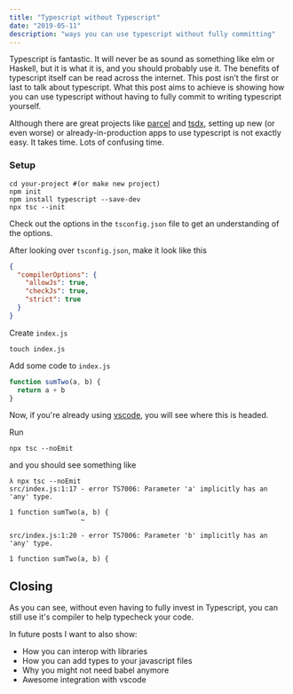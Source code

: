 ```yaml
---
title: "Typescript without Typescript"
date: "2019-05-11"
description: "ways you can use typescript without fully committing"
---
```


Typescript is fantastic. It will never be as sound as something like elm or Haskell, but it is what it is, and you should probably use it. The benefits of typescript itself can be read across the internet. This post isn’t the first or last to talk about typescript. What this post aims to achieve is showing how you can use typescript without having to fully commit to writing typescript yourself.

Although there are great projects like [parcel](https://parceljs.org/) and [tsdx](https://github.com/palmerhq/tsdx), setting up new (or even worse) or already-in-production apps to use typescript is not exactly easy. It takes time. Lots of confusing time.

### Setup

```shell
cd your-project #(or make new project)
npm init
npm install typescript --save-dev
npx tsc --init
```

Check out the options in the `tsconfig.json` file to get an understanding of the options.

After looking over `tsconfig.json`, make it look like this

```json
{
  "compilerOptions": {
    "allowJs": true,
    "checkJs": true,
    "strict": true
  }
}
```

Create `index.js`

```shell
touch index.js
```

Add some code to `index.js`

```javascript
function sumTwo(a, b) {
  return a + b
}
```

Now, if you're already using [vscode](https://code.visualstudio.com/), you will see where this is headed.

Run

```shell
npx tsc --noEmit
```

and you should see something like

```shell
λ npx tsc --noEmit
src/index.js:1:17 - error TS7006: Parameter 'a' implicitly has an 'any' type.

1 function sumTwo(a, b) {
                  ~

src/index.js:1:20 - error TS7006: Parameter 'b' implicitly has an 'any' type.

1 function sumTwo(a, b) {
```

## Closing

As you can see, without even having to fully invest in Typescript, you can still use it's compiler to help typecheck your code.

In future posts I want to also show:

- How you can interop with libraries
- How you can add types to your javascript files
- Why you might not need babel anymore
- Awesome integration with vscode
